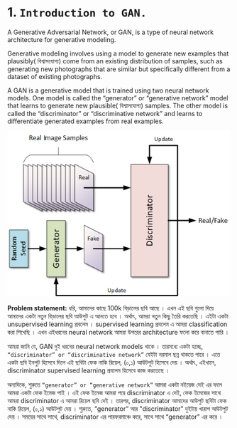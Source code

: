 
# 1. `Introduction to GAN.`

A Generative Adversarial Network, or GAN, is a type of neural network architecture for generative modeling.

Generative modeling involves using a model to generate new examples that plausibly(
বিশ্বাসযোগ্য) come from an existing distribution of samples, such as generating new photographs that are similar but specifically different from a dataset of existing photographs.

A GAN is a generative model that is trained using two neural network models. One model is called the “generator” or “generative network” model that learns to generate new plausible(
বিশ্বাসযোগ্য) samples. The other model is called the “discriminator” or “discriminative network” and learns to differentiate generated examples from real examples.

![Alt text](img01.png)

**Problem statement:** ধরি, আমাদের কাছে 100k  বিড়ালের ছবি আছে । এখন এই ছবি গুলো দিয়ে আমাদের একটা নতুন বিড়ালের ছবি আউপুট এ আনতে হবে । অর্থাৎ, আমরা নতুন কিছু তৈরি করতেছি । এইটা একটা unsupervised learning প্রবলেম । supervised learning প্রবলেম এ আমরা classification করা শিখেছি । এখন এইধরনের neural network আমরা উপরের  architecture ফলো করে বানাতে পারি । 

আমরা জানি যে, GAN দুই ধরনের neural network models থাকে । তারমধ্যে একটা হচ্ছে, `“discriminator” or “discriminative network”` যেইটা নরমাল ছন্ন থাকতে পারে । এতে একটা ছবি ইনপুট হিসেবে দিলে এই ছবিটা ফেক নাকি রিয়েল, (০,১) আউটপুট হিসেবে দেয় । অর্থাৎ, এইখানে, discriminator supervised learning প্রবলেম হিসেবে কাজ করতেছে । 

অন্যদিকে, শুরুতে `“generator” or “generative network”` আমরা একটা নইয়েজ দেই এর ফলে আমরা একটা ফেক ইমেজ পাই । এই ফেক ইমেজ আমরা পরে discriminator এ দেই, ফেক ইমেজের সাথে আমরা discriminator এ আমরা রিয়েল ছবি দেই । তারপর, discriminator আমাদের আউপুট ছবিটা ফেক নাকি রিয়েল, (০,১) আউটপুট দেয় । শুরুতে, “generator” আর "discriminator" দুইটায় খারাপ আউটপুট দেয় । সময়ের সাথে সাথে, discriminator এর পারফরমাঞ্চে করে, সাথে সাথে “generator” এর করে । 




